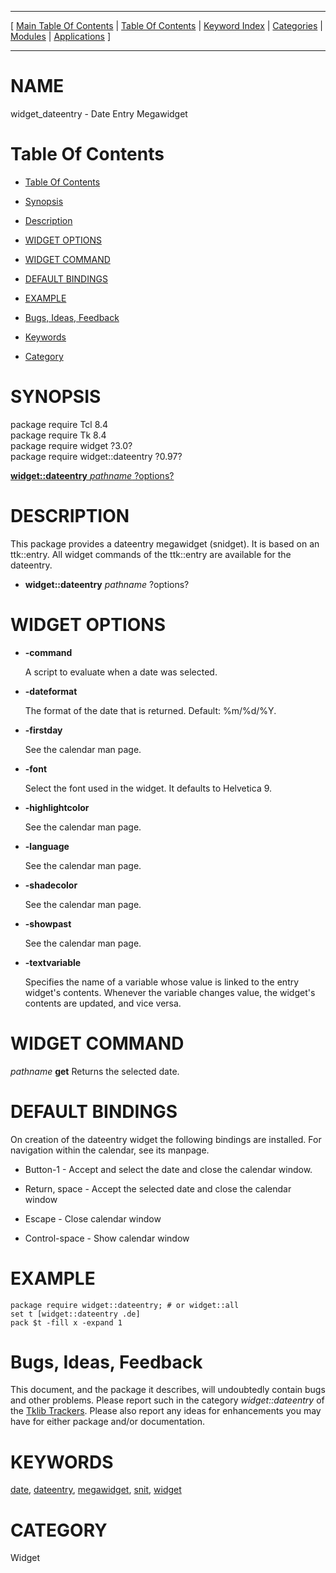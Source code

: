 
[//000000001]: # (widget\_dateentry \- Various megawidgets)
[//000000002]: # (Generated from file 'widget\_dateentry\.man' by tcllib/doctools with format 'markdown')
[//000000003]: # (widget\_dateentry\(n\) 0\.97 tklib "Various megawidgets")

<hr> [ <a href="../../../../toc.md">Main Table Of Contents</a> &#124; <a
href="../../../toc.md">Table Of Contents</a> &#124; <a
href="../../../../index.md">Keyword Index</a> &#124; <a
href="../../../../toc0.md">Categories</a> &#124; <a
href="../../../../toc1.md">Modules</a> &#124; <a
href="../../../../toc2.md">Applications</a> ] <hr>

# NAME

widget\_dateentry \- Date Entry Megawidget

# <a name='toc'></a>Table Of Contents

  - [Table Of Contents](#toc)

  - [Synopsis](#synopsis)

  - [Description](#section1)

  - [WIDGET OPTIONS](#section2)

  - [WIDGET COMMAND](#section3)

  - [DEFAULT BINDINGS](#section4)

  - [EXAMPLE](#section5)

  - [Bugs, Ideas, Feedback](#section6)

  - [Keywords](#keywords)

  - [Category](#category)

# <a name='synopsis'></a>SYNOPSIS

package require Tcl 8\.4  
package require Tk 8\.4  
package require widget ?3\.0?  
package require widget::dateentry ?0\.97?  

[__widget::dateentry__ *pathname* ?options?](#1)  

# <a name='description'></a>DESCRIPTION

This package provides a dateentry megawidget \(snidget\)\. It is based on an
ttk::entry\. All widget commands of the ttk::entry are available for the
dateentry\.

  - <a name='1'></a>__widget::dateentry__ *pathname* ?options?

# <a name='section2'></a>WIDGET OPTIONS

  - __\-command__

    A script to evaluate when a date was selected\.

  - __\-dateformat__

    The format of the date that is returned\. Default: %m/%d/%Y\.

  - __\-firstday__

    See the calendar man page\.

  - __\-font__

    Select the font used in the widget\. It defaults to Helvetica 9\.

  - __\-highlightcolor__

    See the calendar man page\.

  - __\-language__

    See the calendar man page\.

  - __\-shadecolor__

    See the calendar man page\.

  - __\-showpast__

    See the calendar man page\.

  - __\-textvariable__

    Specifies the name of a variable whose value is linked to the entry widget's
    contents\. Whenever the variable changes value, the widget's contents are
    updated, and vice versa\.

# <a name='section3'></a>WIDGET COMMAND

*pathname* __get__ Returns the selected date\.

# <a name='section4'></a>DEFAULT BINDINGS

On creation of the dateentry widget the following bindings are installed\. For
navigation within the calendar, see its manpage\.

  - Button\-1 \- Accept and select the date and close the calendar window\.

  - Return, space \- Accept the selected date and close the calendar window

  - Escape \- Close calendar window

  - Control\-space \- Show calendar window

# <a name='section5'></a>EXAMPLE

    package require widget::dateentry; # or widget::all
    set t [widget::dateentry .de]
    pack $t -fill x -expand 1

# <a name='section6'></a>Bugs, Ideas, Feedback

This document, and the package it describes, will undoubtedly contain bugs and
other problems\. Please report such in the category *widget::dateentry* of the
[Tklib Trackers](http://core\.tcl\.tk/tklib/reportlist)\. Please also report
any ideas for enhancements you may have for either package and/or documentation\.

# <a name='keywords'></a>KEYWORDS

[date](\.\./\.\./\.\./\.\./index\.md\#date),
[dateentry](\.\./\.\./\.\./\.\./index\.md\#dateentry),
[megawidget](\.\./\.\./\.\./\.\./index\.md\#megawidget),
[snit](\.\./\.\./\.\./\.\./index\.md\#snit), [widget](\.\./\.\./\.\./\.\./index\.md\#widget)

# <a name='category'></a>CATEGORY

Widget
